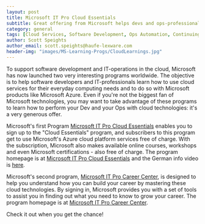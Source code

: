 ```yaml
---
layout: post
title: Microsoft IT Pro Cloud Essentials
subtitle: Great offering from Microsoft helps devs and ops-professionals get cloud-savvy
category: general
tags: [Cloud Services, Software Development, Ops Automation, Continuing Education]
author: Scott Speights
author_email: scott.speights@haufe-lexware.com
header-img: "images/MS-Learning-Progs/CloudLearnings.jpg"
---
```


To support software development and IT-operations in the cloud, Microsoft has now launched two very interesting programs worldwide. The objective is to help software developers and IT-professionals learn how to use cloud services for their everyday computing needs and to do so with Microsoft products like Microsoft Azure. Even if you're not the biggest fan of Microsoft technologies, you may want to take advantage of these programs to learn how to perform your Dev and your Ops with cloud technologies: it's a very generous offer. 
 
Microsoft's first Program [Microsoft IT Pro Cloud Essentials](https://www.itprocloudessentials.com/) enables you to sign up to the "Cloud Essentials" program, and subscribers to this program get to use Microsoft's Azure cloud platform services free of charge. With the subscription, Microsoft also makes available online courses, workshops and even Microsoft certifications - also free of charge. The program homepage is at [Microsoft IT Pro Cloud Essentials](https://www.itprocloudessentials.com/) and the German info video is [here](https://blogs.technet.microsoft.com/germany/2016/06/13/it-pro-cloud-essentials-und-career-center/?wt.mc_id=DX_59340).

Microsoft's second program, [Microsoft IT Pro Career Center](https://www.itprocareercenter.com/), is designed to help you understand how you can build your career by mastering these cloud technologies. By signing in, Microsoft provides you with a set of tools to assist you in finding out what you need to know to grow your career. The program homepage is at [Microsoft IT Pro Career Center](https://www.itprocareercenter.com/). 

Check it out when you get the chance!